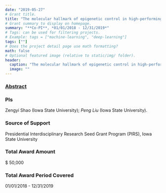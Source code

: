 ```yaml
---
date: "2019-05-27"
# Grant title.
title: "The molecular hallmark of epigenetic control in high-performing yeast"
# Grant summary to display on homepage.
summary: "**Co-PI**, *01/01/2018 - 12/31/2019*"
# Tags: can be used for filtering projects.
# Example: tags = ["machine-learning", "deep-learning"]
tags: [""]
# Does the project detail page use math formatting?
math: false
# Optional featured image (relative to static/img/ folder).
header:
  caption: "The molecular hallmark of epigenetic control in high-performing yeast"
  image: ""
---
```


### [Abstract](https://www.vpresearch.iastate.edu/news/iowa-state-announces-recipients-fall-2017-pirs-research-seed-grants/)

### PIs
Zengyi Shao (Iowa State University); *Peng Liu* (Iowa State University).


### Source of Support
Presidential Interdisciplinary Research Seed Grant Program (PIRS), Iowa State University

### Total Award Amount
$ 50,000

### Total Award Period Covered
01/01/2018 - 12/31/2019 

